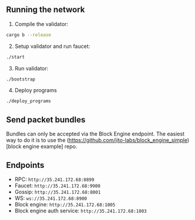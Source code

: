 ## Running the network

1. Compile the validator:

```bash
cargo b --release
```

2. Setup validator and run faucet:

```bash
./start
```

3. Run validator:

```bash
./bootstrap
```

4. Deploy programs

```bash
./deploy_programs
```

## Send packet bundles

Bundles can only be accepted via the Block Engine endpoint. The easiest way to do it is to use
the (https://github.com/jito-labs/block_engine_simple)[block engine example] repo.

## Endpoints

- RPC: `http://35.241.172.68:8899`
- Faucet: `http://35.241.172.68:9900`
- Gossip: `http://35.241.172.68:8001`
- WS: `ws://35.241.172.68:8900`
- Block engine: `http://35.241.172.68:1005`
- Block engine auth service: `http://35.241.172.68:1003`
